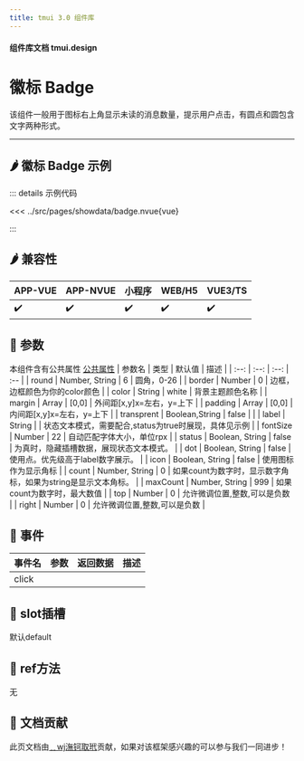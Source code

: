 ```yaml
---
title: tmui 3.0 组件库
---
```


<script setup>
import webview from '../components/mobileWebview.vue'
</script>

#### 组件库文档 tmui.design

# 徽标 Badge
该组件一般用于图标右上角显示未读的消息数量，提示用户点击，有圆点和圆包含文字两种形式。

---

## :hot_pepper: 徽标 Badge 示例

<webview url="https://tmui.design/h5/#/pages/showdata/badge"></webview>

::: details 示例代码

<<< ../src/pages/showdata/badge.nvue{vue}

:::


## :hot_pepper: 兼容性

| APP-VUE | APP-NVUE | 小程序 | WEB/H5 | VUE3/TS |
| --- | --- | --- | --- | --- |
| :heavy_check_mark: | :heavy_check_mark: | :heavy_check_mark: | :heavy_check_mark: | :heavy_check_mark: |

## :seedling: 参数
本组件含有公共属性 [公共属性](/doc/spec/组件公共样式.md)
| 参数名 | 类型 | 默认值 | 描述 |
| :--: | :--: | :--: | :-- |
| round | Number, String | 6 | 圆角，0-26 |
| border | Number | 0 | 边框，边框颜色为你的color颜色 |
| color | String | white | 背景主题颜色名称 |
| margin | Array | [0,0] | 外间距[x,y]x=左右，y=上下 |
| padding | Array | [0,0] | 内间距[x,y]x=左右，y=上下 |
| transprent | Boolean,String | false |  |
| label | String |  | 状态文本模式，需要配合,status为true时展现，具体见示例 |
| fontSize | Number | 22 | 自动匹配字体大小，单位rpx |
| status | Boolean, String | false | 为真时，隐藏插槽数据，展现状态文本模式。 |
| dot | Boolean, String | false | 使用点。优先级高于label数字展示。 |
| icon | Boolean, String | false | 使用图标作为显示角标 |
| count | Number, String | 0 | 如果count为数字时，显示数字角标，如果为string是显示文本角标。 |
| maxCount | Number, String | 999 | 如果count为数字时，最大数值 |
| top | Number | 0 | 允许微调位置,整数,可以是负数 |
| right | Number | 0 | 允许微调位置,整数,可以是负数 |

## :rose: 事件
| 事件名 | 参数 | 返回数据 | 描述 |
| --- | --- | --- | --- |
| click |  |  |  |

## :corn: slot插槽
默认default

## :green_salad: ref方法
无

## :couplekiss: 文档贡献
此页文档由[﹎wj潕钶取玳](https://gitee.com/dxwj)贡献，如果对该框架感兴趣的可以参与我们一同进步！